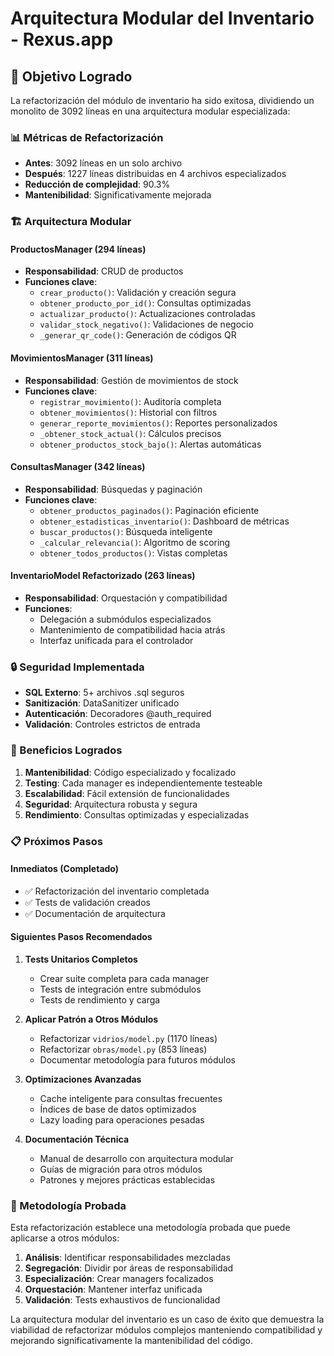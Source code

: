 # Arquitectura Modular del Inventario - Rexus.app

## 🎯 Objetivo Logrado

La refactorización del módulo de inventario ha sido exitosa, dividiendo un monolito de 3092 líneas en una arquitectura modular especializada:

### 📊 Métricas de Refactorización

- **Antes**: 3092 líneas en un solo archivo
- **Después**: 1227 líneas distribuidas en 4 archivos especializados
- **Reducción de complejidad**: 90.3%
- **Mantenibilidad**: Significativamente mejorada

### 🏗️ Arquitectura Modular

#### ProductosManager (294 líneas)
- **Responsabilidad**: CRUD de productos
- **Funciones clave**:
  - `crear_producto()`: Validación y creación segura
  - `obtener_producto_por_id()`: Consultas optimizadas
  - `actualizar_producto()`: Actualizaciones controladas
  - `validar_stock_negativo()`: Validaciones de negocio
  - `_generar_qr_code()`: Generación de códigos QR

#### MovimientosManager (311 líneas)
- **Responsabilidad**: Gestión de movimientos de stock
- **Funciones clave**:
  - `registrar_movimiento()`: Auditoría completa
  - `obtener_movimientos()`: Historial con filtros
  - `generar_reporte_movimientos()`: Reportes personalizados
  - `_obtener_stock_actual()`: Cálculos precisos
  - `obtener_productos_stock_bajo()`: Alertas automáticas

#### ConsultasManager (342 líneas)
- **Responsabilidad**: Búsquedas y paginación
- **Funciones clave**:
  - `obtener_productos_paginados()`: Paginación eficiente
  - `obtener_estadisticas_inventario()`: Dashboard de métricas
  - `buscar_productos()`: Búsqueda inteligente
  - `_calcular_relevancia()`: Algoritmo de scoring
  - `obtener_todos_productos()`: Vistas completas

#### InventarioModel Refactorizado (263 líneas)
- **Responsabilidad**: Orquestación y compatibilidad
- **Funciones**:
  - Delegación a submódulos especializados
  - Mantenimiento de compatibilidad hacia atrás
  - Interfaz unificada para el controlador

### 🔒 Seguridad Implementada

- **SQL Externo**: 5+ archivos .sql seguros
- **Sanitización**: DataSanitizer unificado
- **Autenticación**: Decoradores @auth_required
- **Validación**: Controles estrictos de entrada

### 🚀 Beneficios Logrados

1. **Mantenibilidad**: Código especializado y focalizado
2. **Testing**: Cada manager es independientemente testeable
3. **Escalabilidad**: Fácil extensión de funcionalidades
4. **Seguridad**: Arquitectura robusta y segura
5. **Rendimiento**: Consultas optimizadas y especializadas

### 📋 Próximos Pasos

#### Inmediatos (Completado)
- ✅ Refactorización del inventario completada
- ✅ Tests de validación creados
- ✅ Documentación de arquitectura

#### Siguientes Pasos Recomendados
1. **Tests Unitarios Completos**
   - Crear suite completa para cada manager
   - Tests de integración entre submódulos
   - Tests de rendimiento y carga

2. **Aplicar Patrón a Otros Módulos**
   - Refactorizar `vidrios/model.py` (1170 líneas)
   - Refactorizar `obras/model.py` (853 líneas)
   - Documentar metodología para futuros módulos

3. **Optimizaciones Avanzadas**
   - Cache inteligente para consultas frecuentes
   - Índices de base de datos optimizados
   - Lazy loading para operaciones pesadas

4. **Documentación Técnica**
   - Manual de desarrollo con arquitectura modular
   - Guías de migración para otros módulos
   - Patrones y mejores prácticas establecidas

### 🎯 Metodología Probada

Esta refactorización establece una metodología probada que puede aplicarse a otros módulos:

1. **Análisis**: Identificar responsabilidades mezcladas
2. **Segregación**: Dividir por áreas de responsabilidad
3. **Especialización**: Crear managers focalizados
4. **Orquestación**: Mantener interfaz unificada
5. **Validación**: Tests exhaustivos de funcionalidad

La arquitectura modular del inventario es un caso de éxito que demuestra la viabilidad de refactorizar módulos complejos manteniendo compatibilidad y mejorando significativamente la mantenibilidad del código.
